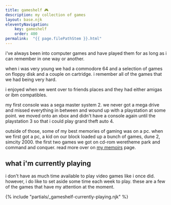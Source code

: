 ```yaml
---
title: gameshelf 🎮
description: my collection of games
layout: base.njk
eleventyNavigation:
    key: gameshelf
    order: 400
permalink:  "{{ page.filePathStem }}.html"
---
```


i've always been into computer games and have played them for as long as i can remember in one way or another.

when i was very young we had a commodore 64 and a selection of games on floppy disk and a couple on cartridge. i remember all of the games that we had being very hard.

i enjoyed when we went over to friends places and they had either amigas or ibm compatibles.

my first console was a sega master system 2. we never got a mega drive and missed everything in between and wound up with a playstation at some point. we moved onto an xbox and didn't have a console again until the playstation 3 so that i could play grand theft auto 4.

outside of those, some of my best memories of gaming was on a pc. when we first got a pc, a kid on our block loaded up a bunch of games, dune 2, simcity 2000. the first two games we got on cd-rom weretheme park and command and conquer. read more over on [my memoirs](memoirs.html) page.

## what i'm currently playing

i don't have as much time available to play video games like i once did. however, i do like to set aside some time each week to play. these are a few of the games that have my attention at the moment.

{% include "partials/_gameshelf-currently-playing.njk" %}